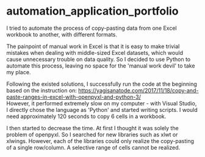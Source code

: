 # automation_application_portfolio
I tried to automate the process of copy-pasting data from one Excel workbook to another, with different formats. 

The painpoint of manual work in Excel is that it is easy to make trivial mistakes when dealing with middle-sized Excel datasets, which would cause unnecessary trouble on data quality.
So I decided to use Python to automate this process, leaving no space for the 'manual work devil' to take my place.  

Following the existed solutions, I successfully run the code at the beginning based on the instruction on: https://yagisanatode.com/2017/11/18/copy-and-paste-ranges-in-excel-with-openpyxl-and-python-3/   
However, it performed extremely slow on my computer - with Visual Studio, I directly chose the language as 'Python' and started writing scripts. I would need approximately 120 seconds to copy 6 cells in a workbook.  


I then started to decrease the time. At first I thought it was solely the problem of openpyxl. So I searched for new libraries such as xlwt or xlwings. However, each of the libraries could only realize the copy-pasting of a single row/column. A selective range of cells cannot be realized.  

